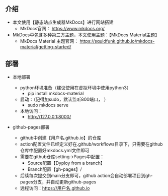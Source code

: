 ## 介绍
- 本文使用【静态站点生成器MkDocs】进行网站搭建
  - MkDocs官网： https://www.mkdocs.org/ 
- MkDocs中包含多种第三方主题，本文使用主题：【MkDocs Material主题】
  - MkDocs Material 主题官网： https://squidfunk.github.io/mkdocs-material/getting-started/


## 部署 
- 本地部署
  - python环境准备（建议使用在虚拟环境中使用python3）
    - pip install mkdocs-material
  - 启动：（记得加sudo，默认监听800端口， ）
    - sudo mkdocs serve
  - 本地访问：
    - http://127.0.0.1:8000/

- github-pages部署
  - github中创建【用户名.github.io】的仓库
  - action配置文件已经定义好在.github/workflows目录下，只需要在github仓库中配置好mkdocs.yml文件即可
  - 需要在github仓库setting->Pages中配置：
    - Source配置【Dyploy from a branch】
    - Branch配置【gh-pages】/ 
  - 后续每次提交到main分支即可，github action会自动部署项目到gh-pages分支，并自动更新github-pages
  - 远程访问：https://用户名.github.io


